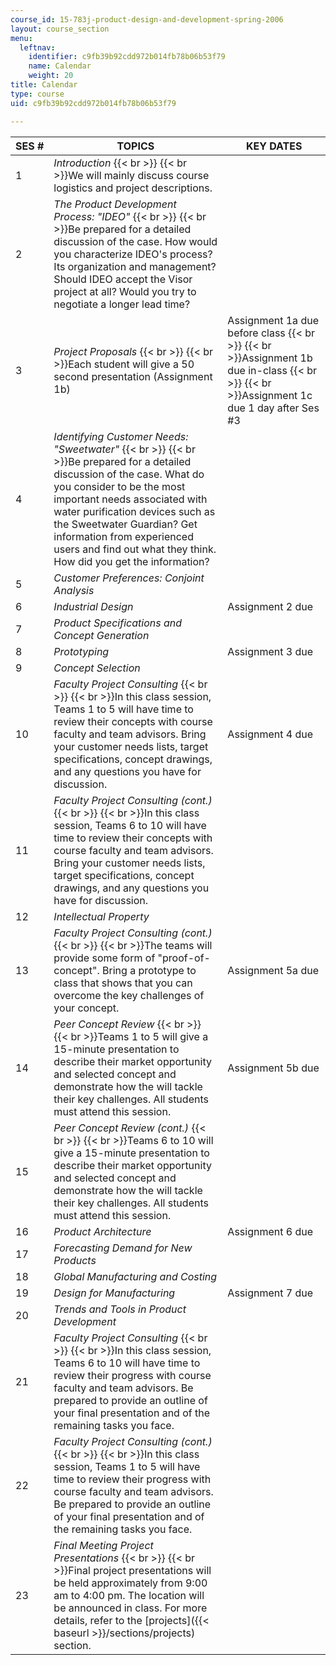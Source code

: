 ```yaml
---
course_id: 15-783j-product-design-and-development-spring-2006
layout: course_section
menu:
  leftnav:
    identifier: c9fb39b92cdd972b014fb78b06b53f79
    name: Calendar
    weight: 20
title: Calendar
type: course
uid: c9fb39b92cdd972b014fb78b06b53f79

---
```


| SES # | TOPICS | KEY DATES |
| --- | --- | --- |
| 1 | _Introduction_  {{< br >}}  {{< br >}}We will mainly discuss course logistics and project descriptions. |  |
| 2 | _The Product Development Process: "IDEO"_  {{< br >}}  {{< br >}}Be prepared for a detailed discussion of the case. How would you characterize IDEO's process? Its organization and management? Should IDEO accept the Visor project at all? Would you try to negotiate a longer lead time? |  |
| 3 | _Project Proposals_  {{< br >}}  {{< br >}}Each student will give a 50 second presentation (Assignment 1b) | Assignment 1a due before class  {{< br >}}  {{< br >}}Assignment 1b due in-class  {{< br >}}  {{< br >}}Assignment 1c due 1 day after Ses #3 |
| 4 | _Identifying Customer Needs: "Sweetwater"_  {{< br >}}  {{< br >}}Be prepared for a detailed discussion of the case. What do you consider to be the most important needs associated with water purification devices such as the Sweetwater Guardian? Get information from experienced users and find out what they think. How did you get the information? |  |
| 5 | _Customer Preferences: Conjoint Analysis_ |  |
| 6 | _Industrial Design_ | Assignment 2 due |
| 7 | _Product Specifications and Concept Generation_ |  |
| 8 | _Prototyping_ | Assignment 3 due |
| 9 | _Concept Selection_ |  |
| 10 | _Faculty Project Consulting_  {{< br >}}  {{< br >}}In this class session, Teams 1 to 5 will have time to review their concepts with course faculty and team advisors. Bring your customer needs lists, target specifications, concept drawings, and any questions you have for discussion. | Assignment 4 due |
| 11 | _Faculty Project Consulting (cont.)_  {{< br >}}  {{< br >}}In this class session, Teams 6 to 10 will have time to review their concepts with course faculty and team advisors. Bring your customer needs lists, target specifications, concept drawings, and any questions you have for discussion. |  |
| 12 | _Intellectual Property_ |  |
| 13 | _Faculty Project Consulting (cont.)_  {{< br >}}  {{< br >}}The teams will provide some form of "proof-of-concept". Bring a prototype to class that shows that you can overcome the key challenges of your concept. | Assignment 5a due |
| 14 | _Peer Concept Review_  {{< br >}}  {{< br >}}Teams 1 to 5 will give a 15-minute presentation to describe their market opportunity and selected concept and demonstrate how the will tackle their key challenges. All students must attend this session. | Assignment 5b due |
| 15 | _Peer Concept Review (cont.)_  {{< br >}}  {{< br >}}Teams 6 to 10 will give a 15-minute presentation to describe their market opportunity and selected concept and demonstrate how the will tackle their key challenges. All students must attend this session. |  |
| 16 | _Product Architecture_ | Assignment 6 due |
| 17 | _Forecasting Demand for New Products_ |  |
| 18 | _Global Manufacturing and Costing_ |  |
| 19 | _Design for Manufacturing_ | Assignment 7 due |
| 20 | _Trends and Tools in Product Development_ |  |
| 21 | _Faculty Project Consulting_  {{< br >}}  {{< br >}}In this class session, Teams 6 to 10 will have time to review their progress with course faculty and team advisors. Be prepared to provide an outline of your final presentation and of the remaining tasks you face. |  |
| 22 | _Faculty Project Consulting (cont.)_  {{< br >}}  {{< br >}}In this class session, Teams 1 to 5 will have time to review their progress with course faculty and team advisors. Be prepared to provide an outline of your final presentation and of the remaining tasks you face. |  |
| 23 | _Final Meeting Project Presentations_  {{< br >}}  {{< br >}}Final project presentations will be held approximately from 9:00 am to 4:00 pm. The location will be announced in class. For more details, refer to the [projects]({{< baseurl >}}/sections/projects) section. |